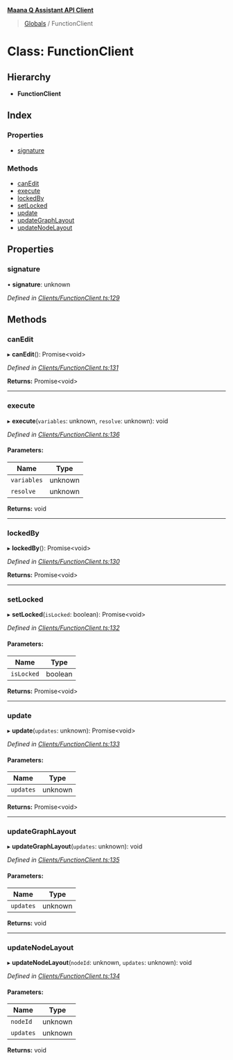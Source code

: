 **[Maana Q Assistant API Client](../README.md)**

> [Globals](../README.md) / FunctionClient

# Class: FunctionClient

## Hierarchy

* **FunctionClient**

## Index

### Properties

* [signature](functionclient.md#signature)

### Methods

* [canEdit](functionclient.md#canedit)
* [execute](functionclient.md#execute)
* [lockedBy](functionclient.md#lockedby)
* [setLocked](functionclient.md#setlocked)
* [update](functionclient.md#update)
* [updateGraphLayout](functionclient.md#updategraphlayout)
* [updateNodeLayout](functionclient.md#updatenodelayout)

## Properties

### signature

•  **signature**: unknown

*Defined in [Clients/FunctionClient.ts:129](https://github.com/maana-io/q-assistant-client/blob/develop/src/Clients/FunctionClient.ts#L129)*

## Methods

### canEdit

▸ **canEdit**(): Promise\<void>

*Defined in [Clients/FunctionClient.ts:131](https://github.com/maana-io/q-assistant-client/blob/develop/src/Clients/FunctionClient.ts#L131)*

**Returns:** Promise\<void>

___

### execute

▸ **execute**(`variables`: unknown, `resolve`: unknown): void

*Defined in [Clients/FunctionClient.ts:136](https://github.com/maana-io/q-assistant-client/blob/develop/src/Clients/FunctionClient.ts#L136)*

#### Parameters:

Name | Type |
------ | ------ |
`variables` | unknown |
`resolve` | unknown |

**Returns:** void

___

### lockedBy

▸ **lockedBy**(): Promise\<void>

*Defined in [Clients/FunctionClient.ts:130](https://github.com/maana-io/q-assistant-client/blob/develop/src/Clients/FunctionClient.ts#L130)*

**Returns:** Promise\<void>

___

### setLocked

▸ **setLocked**(`isLocked`: boolean): Promise\<void>

*Defined in [Clients/FunctionClient.ts:132](https://github.com/maana-io/q-assistant-client/blob/develop/src/Clients/FunctionClient.ts#L132)*

#### Parameters:

Name | Type |
------ | ------ |
`isLocked` | boolean |

**Returns:** Promise\<void>

___

### update

▸ **update**(`updates`: unknown): Promise\<void>

*Defined in [Clients/FunctionClient.ts:133](https://github.com/maana-io/q-assistant-client/blob/develop/src/Clients/FunctionClient.ts#L133)*

#### Parameters:

Name | Type |
------ | ------ |
`updates` | unknown |

**Returns:** Promise\<void>

___

### updateGraphLayout

▸ **updateGraphLayout**(`updates`: unknown): void

*Defined in [Clients/FunctionClient.ts:135](https://github.com/maana-io/q-assistant-client/blob/develop/src/Clients/FunctionClient.ts#L135)*

#### Parameters:

Name | Type |
------ | ------ |
`updates` | unknown |

**Returns:** void

___

### updateNodeLayout

▸ **updateNodeLayout**(`nodeId`: unknown, `updates`: unknown): void

*Defined in [Clients/FunctionClient.ts:134](https://github.com/maana-io/q-assistant-client/blob/develop/src/Clients/FunctionClient.ts#L134)*

#### Parameters:

Name | Type |
------ | ------ |
`nodeId` | unknown |
`updates` | unknown |

**Returns:** void
